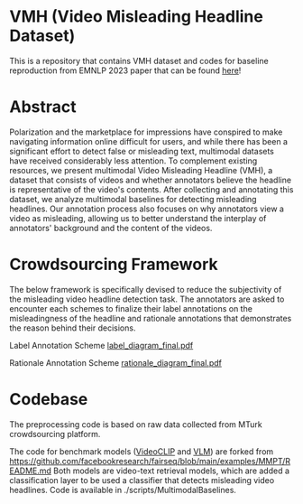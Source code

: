 # VMH (Video Misleading Headline Dataset)

This is a repository that contains VMH dataset and codes for baseline reproduction from EMNLP 2023 paper that can be found [here](https://arxiv.org/abs/2310.13859)! 

# Abstract
Polarization and the marketplace for impressions have conspired to make navigating information online difficult for users, and while there has been a significant effort to detect false or misleading text, multimodal datasets have received considerably less attention. To complement existing resources, we present multimodal Video Misleading Headline (VMH), a dataset that consists of videos and whether annotators believe the headline is representative of the video's contents. After collecting and annotating this dataset, we analyze multimodal baselines for detecting misleading headlines. Our annotation process also focuses on why annotators view a video as misleading, allowing us to better understand the interplay of annotators' background and the content of the videos.

# Crowdsourcing Framework
The below framework is specifically devised to reduce the subjectivity of the misleading video headline detection task. The annotators are asked to encounter each schemes to finalize their label annotations on the misleadingness of the headline and rationale annotations that demonstrates the reason behind their decisions. 

Label Annotation Scheme
[label_diagram_final.pdf](https://github.com/yysung/VMH/files/13679045/label_diagram_final.pdf)


Rationale Annotation Scheme
[rationale_diagram_final.pdf](https://github.com/yysung/VMH/files/13679044/rationale_diagram_final.pdf)


# Codebase
The preprocessing code is based on raw data collected from MTurk crowdsourcing platform.

The code for benchmark models ([VideoCLIP](https://aclanthology.org/2021.emnlp-main.544/) and [VLM](https://aclanthology.org/2021.findings-acl.370/)) are forked from https://github.com/facebookresearch/fairseq/blob/main/examples/MMPT/README.md
Both models are video-text retrieval models, which are added a classification layer to be used a classifier that detects misleading video headlines. 
Code is available in ./scripts/MultimodalBaselines.


